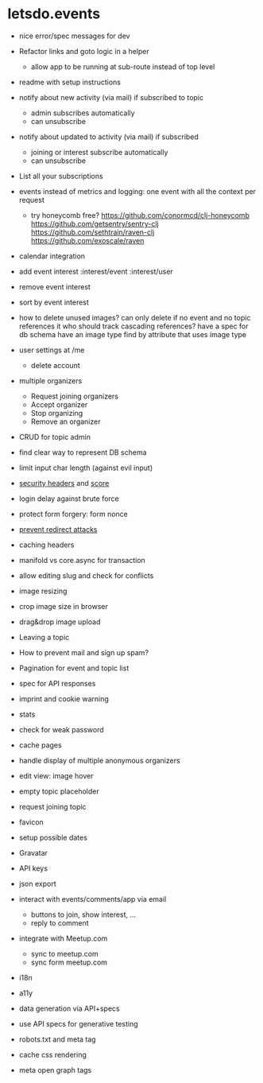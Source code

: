 # letsdo.events

- nice error/spec messages for dev

- Refactor links and goto logic in a helper
  - allow app to be running at sub-route instead of top level

- readme with setup instructions

- notify about new activity (via mail) if subscribed to topic
  - admin subscribes automatically
  - can unsubscribe
- notify about updated to activity (via mail) if subscribed
  - joining or interest subscribe automatically
  - can unsubscribe
- List all your subscriptions

- events instead of metrics and logging: one event with all the context per request
  - try honeycomb free?
    https://github.com/conormcd/clj-honeycomb
    https://github.com/getsentry/sentry-clj
    https://github.com/sethtrain/raven-clj
    https://github.com/exoscale/raven

- calendar integration




- add event interest
    :interest/event
    :interest/user
- remove event interest
- sort by event interest

- how to delete unused images?
  can only delete if no event and no topic references it
  who should track cascading references?
  have a spec for db schema
  have an image type
  find by attribute that uses image type

- user settings at /me
  - delete account

- multiple organizers
  - Request joining organizers
  - Accept organizer
  - Stop organizing
  - Remove an organizer

- CRUD for topic admin

- find clear way to represent DB schema

- limit input char length (against evil input)
- [security headers](https://github.com/ring-clojure/ring-defaults/blob/master/src/ring/middleware/defaults.clj) and [score](https://observatory.mozilla.org/analyze/letsdo.events)
- login delay against brute force
- protect form forgery: form nonce
- [prevent redirect attacks](https://rundis.github.io/blog/2015/buddy_auth_part2.html)
- caching headers

- manifold vs core.async for transaction

- allow editing slug and check for conflicts
- image resizing
- crop image size in browser
- drag&drop image upload

- Leaving a topic

- How to prevent mail and sign up spam?
- Pagination for event and topic list
- spec for API responses

- imprint and cookie warning

- stats
- check for weak password
- cache pages
- handle display of multiple anonymous organizers
- edit view: image hover
- empty topic placeholder
- request joining topic
- favicon
- setup possible dates
- Gravatar
- API keys
- json export
- interact with events/comments/app via email
  - buttons to join, show interest, ...
  - reply to comment
- integrate with Meetup.com
  - sync to meetup.com
  - sync form meetup.com
- i18n
- a11y
- data generation via API+specs
- use API specs for generative testing

- robots.txt and meta tag
- cache css rendering
- meta open graph tags
